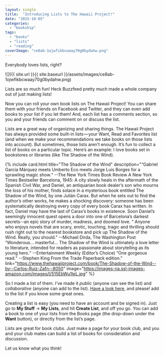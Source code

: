 ```yaml
---
layout: single
title:  "Introducing Lists to The Hawaii Project!"
date: "2015-10-05"
categories: 
  - "bookship"
tags: 
  - "books"
  - "lists"
  - "reading"
coverImage: "ce8ab-1ojwfikbcwaay70g0bydahw.png"
---
```


Everybody loves lists, right?

![]({{ site.url }}{{ site.baseurl }}/assets/images/ce8ab-1ojwfikbcwaay70g0bydahw.png)

Lists are so much fun! Heck Buzzfeed pretty much made a whole company out of just making lists!

Now you can roll your own book lists on The Hawaii Project! You can share them with your friends on Facebook and Twitter, and they can even add books to your list if you let them! And, each list has a comments section, so you and your friends can comment on or discuss the list.

Lists are a great way of organizing and sharing things. The Hawaii Project has always provided some built-in lists — your Want, Read and Favorites list (and when we make your recommendations we take books on those lists into account). But sometimes, those lists aren’t enough. It’s fun to collect a list of books on a particular topic. Here’s an example: I love books set in bookstores or libraries (like The Shadow of the Wind).

{% include card.html
   title="The Shadow of the Wind"
   description="“Gabriel García Márquez meets Umberto Eco meets Jorge Luis Borges for a sprawling magic show.“ --The New York Times Book Review A New York Times Bestseller Barcelona, 1945: A city slowly heals in the aftermath of the Spanish Civil War, and Daniel, an antiquarian book dealer’s son who mourns the loss of his mother, finds solace in a mysterious book entitled The Shadow of the Wind, by one Julián Carax. But when he sets out to find the author’s other works, he makes a shocking discovery: someone has been systematically destroying every copy of every book Carax has written. In fact, Daniel may have the last of Carax’s books in existence. Soon Daniel’s seemingly innocent quest opens a door into one of Barcelona’s darkest secrets--an epic story of murder, madness, and doomed love. “ Anyone who enjoys novels that are scary, erotic, touching, tragic and thrilling should rush right out to the nearest bookstore and pick up The Shadow of the Wind. Really, you should.” --Michael Dirda, The Washington Post “Wonderous... masterful... The Shadow of the Wind is ultimately a love letter to literature, intended for readers as passionate about storytelling as its young hero.“ --Entertainment Weekly (Editor’s Choice) “One gorgeous read.“ --Stephen King From the Trade Paperback edition."
   link="https://www.thehawaiiproject.com/book/The-Shadow-of-the-Wind--by--Carlos-Ruiz-Zafn--8050"
   image="https://images-na.ssl-images-amazon.com/images/I/515EbWu1IeL.jpg"
%}


So I made a list of them. I’ve made it _public_ (anyone can see the list) and _collaborative_ (anyone can add to the list). [Have a look here](http://www.thehawaiiproject.com/list/Books-set-in-Bookstores-or-Libraries--8btRQkOefZ), and please! add to the list if you know some great ones.

Creating a list is easy (you need to have an account and be signed in). Just go to **My Stuff** \-> **My Lists**, and hit **Create List**, and off you go. You can add a book to one of your lists from the Books page (the drop-down under the **Want** button), or directly from the list’s page.

Lists are great for book clubs. Just make a page for your book club, and you and your club mates can build a list of books for consideration and discussion.

Let us know what you think!
